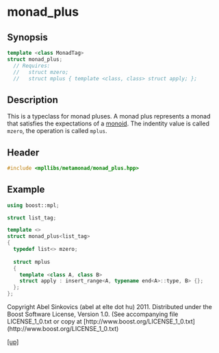 # monad_plus

## Synopsis

```cpp
template <class MonadTag>
struct monad_plus;
  // Requires:
  //   struct mzero;
  //   struct mplus { template <class, class> struct apply; };
```

## Description

This is a typeclass for monad pluses. A monad plus represents a monad that
satisfies the expectations of a [monoid](monoid.html). The indentity value is
called `mzero`, the operation is called `mplus`.

## Header

```cpp
#include <mpllibs/metamonad/monad_plus.hpp>
```

## Example

```cpp
using boost::mpl;

struct list_tag;

template <>
struct monad_plus<list_tag>
{
  typedef list<> mzero;
  
  struct mplus
  {
    template <class A, class B>
    struct apply : insert_range<A, typename end<A>::type, B> {};
  };
};
```

<p class="copyright">
Copyright Abel Sinkovics (abel at elte dot hu) 2011.
Distributed under the Boost Software License, Version 1.0.
(See accompanying file LICENSE_1_0.txt or copy at
[http://www.boost.org/LICENSE_1_0.txt](http://www.boost.org/LICENSE_1_0.txt)
</p>

[[up]](reference.html)



